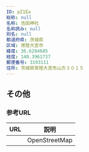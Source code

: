 ```yaml
---
ID: pZ1Ea
総称: null
名称: 吉田神社
名称読み: null
別名: null
都道府県: 茨城県
区域: 常陸大宮市
緯度: 36.6284685
経度: 140.3961737
郵便番号: 3193111
住所: 茨城県常陸大宮市山方３０１５
---
```


## その他

### 参考URL

| URL | 説明          |
| --- | ------------- |
|     | OpenStreetMap |

